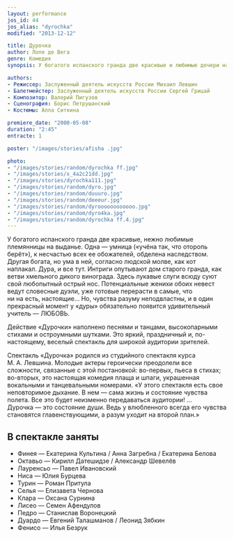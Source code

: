 ```yaml
---
layout: performance
jos_id: 44
jos_alias: "dyrochka"
modified: "2013-12-12"

title: Дурочка
author: Лопе де Вега
genre: Комедия
synopsis: У богатого испанского гранда две красивые и любимые дочери на выданье. Одна — умница («учёна так, что оторопь берёт»), к несчастью всех ее обожателей, обделена наследством. Другая богата, но ума в ней, согласно людской молве, как кот наплакал. Дура, и все тут. Интриги опутывают дом старого гранда… Потенциальные женихи обеих невест ведут словесные дуэли, уже готовые перерасти в самые, что ни на есть, настоящие…

authors:
- Режиссер: Заслуженный деятель искусств России Михаил Левшин
- Балетмейстер: Заслуженный деятель искусств России Сергей Грицай
- Композитор: Валерий Пигузов
- Сценография: Борис Петрушанский
- Костюмы: Алла Ситкина

premiere_date: "2000-05-08"
duration: "2:45"
entracte: 1

poster: "/images/stories/afisha .jpg"

photo:
- "/images/stories/random/dyrochka ff.jpg"
- "/images/stories/x_4a2c21dd.jpg"
- "/images/stories/dyrochka111.jpg"
- "/images/stories/random/dyro.jpg"
- "/images/stories/random/duuuro.jpg"
- "/images/stories/random/deeeur.jpg"
- "/images/stories/random/dyroooooooooooo.jpg"
- "/images/stories/random/dyro4ka.jpg"
- "/images/stories/random/dyrochka ff.4.jpg"
---
```


У богатого испанского гранда две красивые, нежно любимые племянницы на выданье. Одна — умница («учёна так, что оторопь берёт»), к несчастью всех ее обожателей, обделена наследством. Другая богата, но ума в ней, согласно людской молве, как кот наплакал. Дура, и все тут. Интриги опутывают дом старого гранда, как ветви хмельного дикого винограда. Здесь лукавые слуги всюду суют свой любопытный острый нос. Потенциальные женихи обоих невест ведут словесные дуэли, уже готовые перерасти в самые, что ни на есть, настоящие... Но, чувства разуму неподвластны, и в один прекрасный момент у «дуры» обязательно появится удивительный учитель — ЛЮБОВЬ.

Действие «Дурочки» наполнено песнями и танцами, высокопарными стихами и остроумными шутками. Это яркий, праздничный и, по-настоящему, веселый спектакль для широкой аудитории зрителей.

Спектакль «Дурочка» родился из студийного спектакля курса М. А. Левшина. Молодые актеры героически преодолели все сложности, связанные с этой постановкой: во-первых, пьеса в стихах; во-вторых, это настоящая комедия плаща и шпаги, украшенная вокальными и танцевальными номерами. «У этого спектакля есть свое неповторимое дыхание. В нем — сама жизнь и состояние чувства полета. Все это будет неизменно передаваться аудитории! ... Дурочка — это состояние души. Ведь у влюбленного всегда его чувства становятся главенствующими, а разум уходит на второй план.»


## В спектакле заняты

- Финея — Екатерина Культина / Анна Загребна / Екатерина Белова
- Октавьо — Кирилл Датешидзе / Александр Шевелёв
- Лауренсьо — Павел Ивановский
- Ниса — Юлия Бурцева
- Турин — Роман Притула
- Селья — Елизавета Чернова
- Клара — Оксана Сурнина
- Лисео — Семен Афендулов
- Педро — Станислав Воронецкий
- Дуардо — Евгений Талашманов / Леонид Зябкин
- Фенисо — Илья Безрук